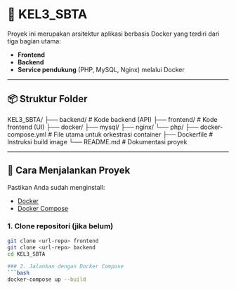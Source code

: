 # 🐳 KEL3_SBTA 

Proyek ini merupakan arsitektur aplikasi berbasis Docker yang terdiri dari tiga bagian utama:
- **Frontend**
- **Backend**
- **Service pendukung** (PHP, MySQL, Nginx) melalui Docker

---

## 📦 Struktur Folder

KEL3_SBTA/
  ├── backend/ # Kode backend (API)
  ├── frontend/ # Kode frontend (UI)
  ├── docker/ 
         ├── mysql/
         ├── nginx/
         └── php/
  ├── docker-compose.yml # File utama untuk orkestrasi container
  ├── Dockerfile # Instruksi build image
  └── README.md # Dokumentasi proyek

---

## 🚀 Cara Menjalankan Proyek

Pastikan Anda sudah menginstall:
- [Docker](https://www.docker.com/)
- [Docker Compose](https://docs.docker.com/compose/)

### 1. Clone repositori (jika belum)
```bash
git clone <url-repo> frontend
git clone <url-repo> backend
cd KEL3_SBTA

### 2. Jalankan dengan Docker Compose
```bash
docker-compose up --build
